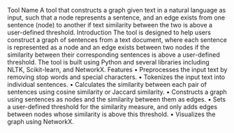 Tool Name
A tool that constructs a graph given text in a natural language as input, such that a node represents a sentence, and an edge exists from one sentence (node) to another if text similarity between the two is above a user-defined threshold.
Introduction
The tool is designed to help users construct a graph of sentences from a text document, where each sentence is represented as a node and an edge exists between two nodes if the similarity between their corresponding sentences is above a user-defined threshold. The tool is built using Python and several libraries including NLTK, Scikit-learn, and NetworkX.
Features
•	Preprocesses the input text by removing stop words and special characters.
•	Tokenizes the input text into individual sentences.
•	Calculates the similarity between each pair of sentences using cosine similarity or Jaccard similarity.
•	Constructs a graph using sentences as nodes and the similarity between them as edges.
•	Sets a user-defined threshold for the similarity measure, and only adds edges between nodes whose similarity is above this threshold.
•	Visualizes the graph using NetworkX.



